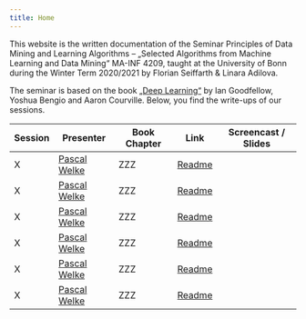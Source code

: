 ```yaml
---
title: Home
---
```


This website is the written documentation of the Seminar Principles of Data Mining and Learning Algorithms – „Selected Algorithms from Machine Learning and Data Mining“ MA-INF 4209, taught at the University of Bonn during the Winter Term 2020/2021 by Florian Seiffarth & Linara Adilova.

The seminar is based on the book [„Deep Learning“](https://www.deeplearningbook.org/) by Ian Goodfellow, Yoshua Bengio and Aaron Courville. Below, you find the write-ups of our sessions.

| Session | Presenter | Book Chapter | Link | Screencast / Slides |
|---------|-----------|--------------|------|------------|
| X | [Pascal Welke](https://github.com/pwelke) | ZZZ | [Readme](README.md) | |
| X | [Pascal Welke](https://github.com/pwelke) | ZZZ | [Readme](README.md) | |
| X | [Pascal Welke](https://github.com/pwelke) | ZZZ | [Readme](README.md) | |
| X | [Pascal Welke](https://github.com/pwelke) | ZZZ | [Readme](README.md) | |
| X | [Pascal Welke](https://github.com/pwelke) | ZZZ | [Readme](README.md) | |
| X | [Pascal Welke](https://github.com/pwelke) | ZZZ | [Readme](README.md) | |


<!-- ## Table of Contents

{% for p in site.pages %}
- [{{p.title}}]({{site.baseurl}}{{p.url}})
{% endfor %}
 -->
